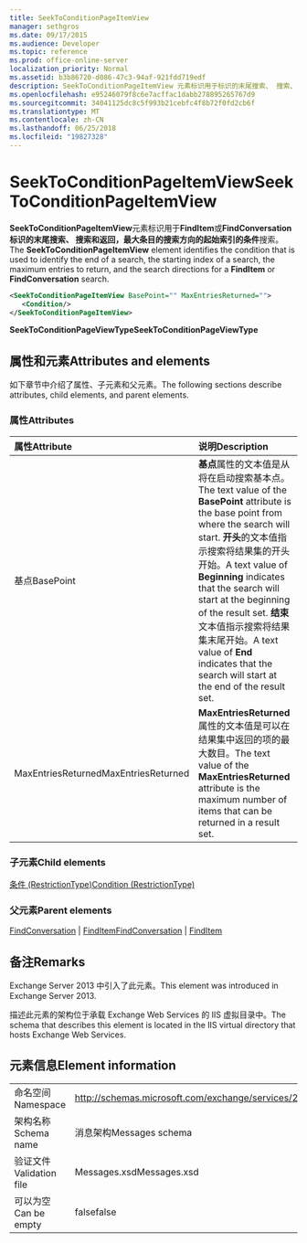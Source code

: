 ```yaml
---
title: SeekToConditionPageItemView
manager: sethgros
ms.date: 09/17/2015
ms.audience: Developer
ms.topic: reference
ms.prod: office-online-server
localization_priority: Normal
ms.assetid: b3b86720-d086-47c3-94af-921fdd719edf
description: SeekToConditionPageItemView 元素标识用于标识的末尾搜索、 搜索、 返回，最大条目和 FindItem 或 FindConversation 搜索的搜索方向的起始索引的条件。
ms.openlocfilehash: e95246079f8c6e7acffac1dabb278895265767d9
ms.sourcegitcommit: 34041125dc8c5f993b21cebfc4f8b72f0fd2cb6f
ms.translationtype: MT
ms.contentlocale: zh-CN
ms.lasthandoff: 06/25/2018
ms.locfileid: "19827328"
---
```

# <a name="seektoconditionpageitemview"></a><span data-ttu-id="c3eab-103">SeekToConditionPageItemView</span><span class="sxs-lookup"><span data-stu-id="c3eab-103">SeekToConditionPageItemView</span></span>

<span data-ttu-id="c3eab-104">**SeekToConditionPageItemView**元素标识用于**FindItem**或**FindConversation 标识的末尾搜索、 搜索和返回，最大条目的搜索方向的起始索引的条件**搜索。</span><span class="sxs-lookup"><span data-stu-id="c3eab-104">The **SeekToConditionPageItemView** element identifies the condition that is used to identify the end of a search, the starting index of a search, the maximum entries to return, and the search directions for a **FindItem** or **FindConversation** search.</span></span> 
  
```XML
<SeekToConditionPageItemView BasePoint="" MaxEntriesReturned="">
   <Condition/>
</SeekToConditionPageItemView>
```

 <span data-ttu-id="c3eab-105">**SeekToConditionPageViewType**</span><span class="sxs-lookup"><span data-stu-id="c3eab-105">**SeekToConditionPageViewType**</span></span>
## <a name="attributes-and-elements"></a><span data-ttu-id="c3eab-106">属性和元素</span><span class="sxs-lookup"><span data-stu-id="c3eab-106">Attributes and elements</span></span>

<span data-ttu-id="c3eab-107">如下章节中介绍了属性、子元素和父元素。</span><span class="sxs-lookup"><span data-stu-id="c3eab-107">The following sections describe attributes, child elements, and parent elements.</span></span>
  
### <a name="attributes"></a><span data-ttu-id="c3eab-108">属性</span><span class="sxs-lookup"><span data-stu-id="c3eab-108">Attributes</span></span>

|<span data-ttu-id="c3eab-109">**属性**</span><span class="sxs-lookup"><span data-stu-id="c3eab-109">**Attribute**</span></span>|<span data-ttu-id="c3eab-110">**说明**</span><span class="sxs-lookup"><span data-stu-id="c3eab-110">**Description**</span></span>|
|:-----|:-----|
|<span data-ttu-id="c3eab-111">基点</span><span class="sxs-lookup"><span data-stu-id="c3eab-111">BasePoint</span></span>  <br/> |<span data-ttu-id="c3eab-112">**基点**属性的文本值是从将在启动搜索基本点。</span><span class="sxs-lookup"><span data-stu-id="c3eab-112">The text value of the **BasePoint** attribute is the base point from where the search will start.</span></span> <span data-ttu-id="c3eab-113">**开头**的文本值指示搜索将结果集的开头开始。</span><span class="sxs-lookup"><span data-stu-id="c3eab-113">A text value of **Beginning** indicates that the search will start at the beginning of the result set.</span></span> <span data-ttu-id="c3eab-114">**结束**文本值指示搜索将结果集末尾开始。</span><span class="sxs-lookup"><span data-stu-id="c3eab-114">A text value of **End** indicates that the search will start at the end of the result set.</span></span>  <br/> |
|<span data-ttu-id="c3eab-115">MaxEntriesReturned</span><span class="sxs-lookup"><span data-stu-id="c3eab-115">MaxEntriesReturned</span></span>  <br/> |<span data-ttu-id="c3eab-116">**MaxEntriesReturned**属性的文本值是可以在结果集中返回的项的最大数目。</span><span class="sxs-lookup"><span data-stu-id="c3eab-116">The text value of the **MaxEntriesReturned** attribute is the maximum number of items that can be returned in a result set.</span></span>  <br/> |
   
### <a name="child-elements"></a><span data-ttu-id="c3eab-117">子元素</span><span class="sxs-lookup"><span data-stu-id="c3eab-117">Child elements</span></span>

[<span data-ttu-id="c3eab-118">条件 (RestrictionType)</span><span class="sxs-lookup"><span data-stu-id="c3eab-118">Condition (RestrictionType)</span></span>](condition-restrictiontype.md)
  
### <a name="parent-elements"></a><span data-ttu-id="c3eab-119">父元素</span><span class="sxs-lookup"><span data-stu-id="c3eab-119">Parent elements</span></span>

<span data-ttu-id="c3eab-120">[FindConversation](findconversation.md) | [FindItem](finditem.md)</span><span class="sxs-lookup"><span data-stu-id="c3eab-120">[FindConversation](findconversation.md) | [FindItem](finditem.md)</span></span>
  
## <a name="remarks"></a><span data-ttu-id="c3eab-121">备注</span><span class="sxs-lookup"><span data-stu-id="c3eab-121">Remarks</span></span>

<span data-ttu-id="c3eab-122">Exchange Server 2013 中引入了此元素。</span><span class="sxs-lookup"><span data-stu-id="c3eab-122">This element was introduced in Exchange Server 2013.</span></span>
  
<span data-ttu-id="c3eab-123">描述此元素的架构位于承载 Exchange Web Services 的 IIS 虚拟目录中。</span><span class="sxs-lookup"><span data-stu-id="c3eab-123">The schema that describes this element is located in the IIS virtual directory that hosts Exchange Web Services.</span></span>
  
## <a name="element-information"></a><span data-ttu-id="c3eab-124">元素信息</span><span class="sxs-lookup"><span data-stu-id="c3eab-124">Element information</span></span>

|||
|:-----|:-----|
|<span data-ttu-id="c3eab-125">命名空间</span><span class="sxs-lookup"><span data-stu-id="c3eab-125">Namespace</span></span>  <br/> |http://schemas.microsoft.com/exchange/services/2006/messages  <br/> |
|<span data-ttu-id="c3eab-126">架构名称</span><span class="sxs-lookup"><span data-stu-id="c3eab-126">Schema name</span></span>  <br/> |<span data-ttu-id="c3eab-127">消息架构</span><span class="sxs-lookup"><span data-stu-id="c3eab-127">Messages schema</span></span>  <br/> |
|<span data-ttu-id="c3eab-128">验证文件</span><span class="sxs-lookup"><span data-stu-id="c3eab-128">Validation file</span></span>  <br/> |<span data-ttu-id="c3eab-129">Messages.xsd</span><span class="sxs-lookup"><span data-stu-id="c3eab-129">Messages.xsd</span></span>  <br/> |
|<span data-ttu-id="c3eab-130">可以为空</span><span class="sxs-lookup"><span data-stu-id="c3eab-130">Can be empty</span></span>  <br/> |<span data-ttu-id="c3eab-131">false</span><span class="sxs-lookup"><span data-stu-id="c3eab-131">false</span></span>  <br/> |
   

